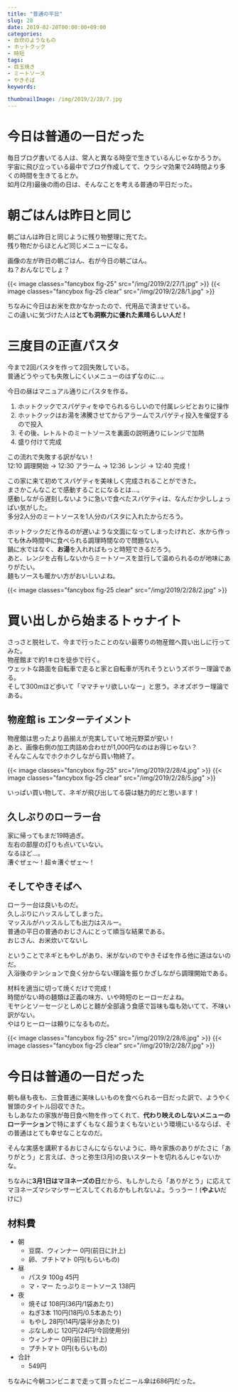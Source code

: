 ```yaml
---
title: "普通の平日"
slug: 28
date: 2019-02-28T00:00:00+09:00
categories:
- 自炊のようなもの
- ホットクック
- 時短
tags:
- 目玉焼き
- ミートソース
- やきそば
keywords:

thumbnailImage: /img/2019/2/28/7.jpg
---
```


# 今日は普通の一日だった

毎日ブログ書いてる人は、常人と異なる時空で生きているんじゃなかろうか。  
宇宙に飛び立っている最中でブログ作成してて、ウラシマ効果で24時間より多くの時間を生きてるとか。  
如月(2月)最後の雨の日は、そんなことを考える普通の平日だった。  
<!--more-->

# 朝ごはんは昨日と同じ


朝ごはんは昨日と同じように残り物整理に充てた。  
残り物だからほとんど同じメニューになる。  

画像の左が昨日の朝ごはん、右が今日の朝ごはん。  
ね？おんなじでしょ？  

{{< image classes="fancybox fig-25" src="/img/2019/2/27/1.jpg" >}}
{{< image classes="fancybox fig-25 clear" src="/img/2019/2/28/1.jpg" >}}

ちなみに今日はお米を炊かなかったので、代用品で済ませている。  
この違いに気づけた人は<b>とても洞察力に優れた素晴らしい人だ！</b>  

# 三度目の正直パスタ

今まで2回パスタを作って2回失敗している。  
普通どうやっても失敗しにくいメニューのはずなのに…。  
  
今日の昼はマニュアル通りにパスタを作る。  
  
1. ホットクックでスパゲティをゆでられるらしいので付属レシピとおりに操作
1. ホットクックはお湯を沸騰させてからアラームでスパゲティ投入を催促するので投入
1. その後、レトルトのミートソースを裏面の説明通りにレンジで加熱
1. 盛り付けて完成

この流れで失敗する訳がない！  
12:10 調理開始 → 12:30 アラーム → 12:36 レンジ → 12:40 完成！  
  
この家に来て<ssr>初めて</ssr>スパゲティを美味しく完成されることができた。  
まさかこんなことで感動することになるとは…。  
感動しながら遅刻しないように急いで食べたスパゲティは、なんだか少ししょっぱい気がした。  
多分2人分のミートソースを1人分のパスタに入れたからだろう。  
  
ホットクックだと作るのが遅いような文面になってしまったけれど、水から作っても休み時間中に食べられる調理時間なので問題ない。  
鍋に水ではなく、<b>お湯</b>を入れればもっと時短できるだろう。  
あと、レンジを占有しないからミートソースを並行して温められるのが地味にありがたい。  
麺もソースも暖かい方がおいしいよね。  

{{< image classes="fancybox fig-25 clear" src="/img/2019/2/28/2.jpg" >}}

# 買い出しから始まるトゥナイト

さっさと脱社して、今まで行ったことのない最寄りの物産館へ買い出しに行ってみた。  
物産館まで約1キロを徒歩で行く。  
ウェットな路面を自転車で走ると家と自転車が汚れそうというズボラー理論である。  
そして300mほど歩いて「ママチャリ欲しいなー」と思う。ネオズボラー理論である。  

## 物産館 is エンターテイメント
  
物産館は思ったより品揃えが充実していて地元野菜が安い！  
あと、画像右側の加工肉詰め合わせが1,000円なのはお得じゃない？  
そんなこんなでホクホクしながら買い物終了。  

{{< image classes="fancybox fig-25" src="/img/2019/2/28/4.jpg" >}}
{{< image classes="fancybox fig-25 clear" src="/img/2019/2/28/5.jpg" >}}

いっぱい買い物して、ネギが飛び出してる袋は魅力的だと思います！  

## 久しぶりのローラー台

家に帰ってもまだ19時過ぎ。  
左右の部屋の灯りも点いていない。  
なるほど…。  
<ssr>漕ぐぜェ～！超☆漕ぐぜェ～！</ssr>  

## そしてやきそばへ

ローラー台は良いものだ。  
久しぶりにハッスルしてしまった。  
マッスルがハッスルしても出力はスルー。  
普通の平日の普通のおじさんにとって順当な結果である。  
おじさん、<ssr>お米炊いてないし</ssr>  
  
ということでネギともやしがあり、米がないのでやきそばを作る他に道はないのだ。  
入浴後のテンションで良く分からない理論を振りかざしながら調理開始である。  
  
材料を適当に切って焼くだけで完成！  
時間がない時の麺類は正義の味方、いや時短のヒーローだよね。  
モヤシとソーセージとしめじと麺が全部違う食感で旨味も塩も効いてて、不味い訳がない。  
やはりヒーローは頼りになるものだ。

{{< image classes="fancybox fig-25" src="/img/2019/2/28/6.jpg" >}}
{{< image classes="fancybox fig-25 clear" src="/img/2019/2/28/7.jpg" >}}

# 今日は普通の一日だった

朝も昼も夜も、三食普通に美味しいものを食べられる一日だった訳で、ようやく冒頭のタイトル回収できた。  
もしあなたの家族が毎日食べ物を作ってくれて、<b>代わり映えのしないメニューのローテーション</b>で特にまずくもなく超うまくもないという環境にいるならば、<ssr>その普通はとても幸せ</ssr>なことなのだ。  
  
そんな実感を講釈するおじさんにならないように、時々家族のありがたさに「ありがとう」と言えば、きっと弥生(3月)の良いスタートを切れるんじゃないかな。  
  
ちなみに<b>3月1日はマヨネーズの日</b>だから、もしかしたら「ありがとう」に応えて<ssr>マヨネーズマシマシ</ssr>サービスしてくれるかもしれないよ。うっうー！(<b>やよい</b>だけに)

## 材料費

+ 朝
  - 豆腐、ウィンナー 0円(前日に計上)
  - 卵、プチトマト 0円(もらいもの)
+ 昼
  - パスタ 100g 45円
  - マ・マー たっぷりミートソース 138円
+ 夜
  - 焼そば 108円(36円/1袋あたり)
  - ねぎ3本 110円(18円/0.5本あたり)
  - もやし 28円(14円/袋半分あたり)
  - ぶなしめじ 120円(24円/今回使用分)
  - ウィンナー 0円(前日に計上)
  - プチトマト 0円(もらいもの)
+ 合計
  - 549円

ちなみに今朝コンビニまで走って買ったビニール傘は686円だった。  
